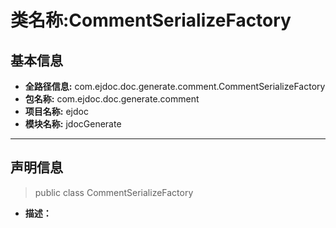 # 类名称:CommentSerializeFactory

## 基本信息

* **全路径信息:** com.ejdoc.doc.generate.comment.CommentSerializeFactory
* **包名称:** com.ejdoc.doc.generate.comment
* **项目名称:** ejdoc
* **模块名称:** jdocGenerate









---

## 声明信息
> public class CommentSerializeFactory     


* **描述：** 

  
















